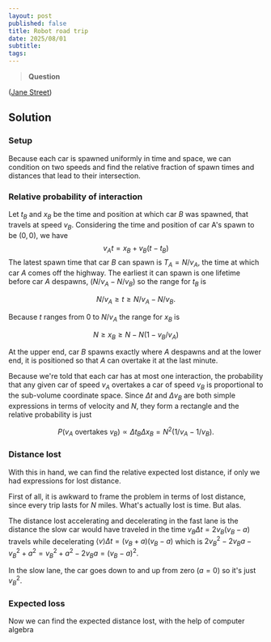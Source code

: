 ```yaml
---
layout: post
published: false
title: Robot road trip
date: 2025/08/01
subtitle:
tags:
---
```


>**Question**

<!--more-->

([Jane Street](URL))

## Solution

### Setup

Because each car is spawned uniformly in time and space, we can condition on two speeds and find the relative fraction of spawn times and distances that lead to their intersection. 

### Relative probability of interaction

Let $t_B$ and $x_B$ be the time and position at which car $B$ was spawned, that travels at speed $v_B$. Considering the time and position of car A's spawn to be $(0,0)$, we have
$$v_At = x_B + v_B\left(t-t_B\right)$$
The latest spawn time that car $B$ can spawn is $T_A=N/v_A$, the time at which car $A$ comes off the highway. The earliest it can spawn is one lifetime before car $A$ despawns, $(N/v_A - N/v_B)$ so the range for $t_B$ is 

$$ N/v_A \geq t \geq N/v_A - N/v_B. $$

Because $t$ ranges from $0$ to $N/v_A$ the range for $x_B$ is 

$$ N \geq x_B \geq N - N(1 - v_B/v_A) $$

At the upper end, car $B$ spawns exactly where $A$ despawns and at the lower end, it is positioned so that $A$ can overtake it at the last minute.

Because we're told that each car has at most one interaction, the probability that any given car of speed $v_A$ overtakes a car of speed $v_B$ is proportional to the sub-volume coordinate space. Since $\Delta t$ and $\Delta v_B$ are both simple expressions in terms of velocity and $N$, they form a rectangle and the relative probability is just

$$ P(v_A\text{ overtakes }v_B) \propto \Delta t_B\Delta x_B = N^2\left(1/v_A - 1/v_B\right). $$
### Distance lost

With this in hand, we can find the relative expected lost distance, if only we had expressions for lost distance. 

First of all, it is awkward to frame the problem in terms of lost distance, since every trip lasts for $N$ miles. What's actually lost is time. But alas.

The distance lost accelerating and decelerating in the fast lane is the distance the slow car would have traveled in the time $v_B\Delta t = 2v_B(v_B-a)$ travels while decelerating $\langle v\rangle \Delta t = \left(v_B + a\right)\left(v_B-a\right)$ which is $2v_B^2-2v_Ba - v_B^2 + a^2 = v_B^2 + a^2 - 2v_Ba = (v_B-a)^2.$ 

In the slow lane, the car goes down to and up from zero ($a=0$) so it's just $v_B^2.$

### Expected loss

Now we can find the expected distance lost, with the help of computer algebra



<br>
